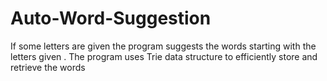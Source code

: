 # Auto-Word-Suggestion
 If some letters are given the program suggests the words starting with the letters given . The program uses Trie data structure to efficiently store and retrieve the words 

